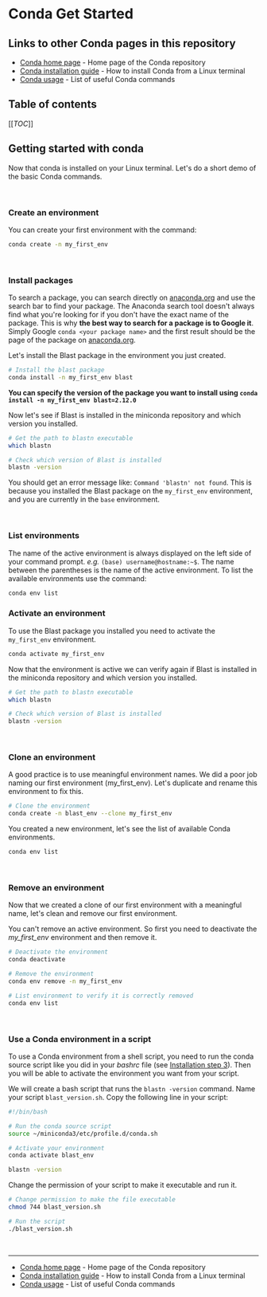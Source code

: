 # Conda Get Started

## Links to other Conda pages in this repository

- [Conda home page](/Conda) - Home page of the Conda repository
- [Conda installation guide](/Conda/conda_installation_guide.md) - How to install Conda from a Linux terminal
- [Conda usage](/Conda/conda_usage.md) - List of useful Conda commands

## Table of contents

[[_TOC_]]

## Getting started with conda

Now that conda is installed on your Linux terminal. Let's do a short demo of the basic Conda commands.

<br>

### Create an environment

You can create your first environment with the command:

```bash
conda create -n my_first_env
```

<br>

### Install packages

To search a package, you can search directly on [anaconda.org](https://anaconda.org/) and use the search bar to find 
your package. The Anaconda search tool doesn't always find what you're looking for if you don't have the exact name of 
the package. This is why **the best way to search for a package is to Google it**. 
Simply Google `conda <your package name>` and the first result should be the page of the package on [anaconda.org](https://anaconda.org/).

Let's install the Blast package in the environment you just created.

```bash
# Install the blast package
conda install -n my_first_env blast
```

**You can specify the version of the package you want to install using `conda install -n my_first_env blast=2.12.0`**

Now let's see if Blast is installed in the miniconda repository and which version you installed.

```bash
# Get the path to blastn executable
which blastn

# Check which version of Blast is installed
blastn -version
```

You should get an error message like: `Command 'blastn' not found`. This is because you installed the Blast package on 
the `my_first_env` environment, and you are currently in the `base` environment.

<br>

### List environments

The name of the active environment is always displayed on the left side of your command prompt. 
*e.g.* `(base) username@hostname:~$`. The name between the parentheses is the name of the active environment. To list 
the available environments use the command:

```bash
conda env list
```

### Activate an environment

To use the Blast package you installed you need to activate the `my_first_env` environment.

```bash
conda activate my_first_env
```

Now that the environment is active we can verify again if Blast is installed in the miniconda repository and which 
version you installed.

```bash
# Get the path to blastn executable
which blastn

# Check which version of Blast is installed
blastn -version
```

<br>

### Clone an environment

A good practice is to use meaningful environment names. We did a poor job naming our first environment (my_first_env). 
Let's duplicate and rename this environment to fix this.

```bash
# Clone the environment
conda create -n blast_env --clone my_first_env
```

You created a new environment, let's see the list of available Conda environments.

```bash
conda env list
```

<br>

### Remove an environment

Now that we created a clone of our first environment with a meaningful name, let's clean and remove our first environment.

You can't remove an active environment. So first you need to deactivate the *my_first_env* environment and then remove it.

```bash
# Deactivate the environment
conda deactivate

# Remove the environment
conda env remove -n my_first_env

# List environment to verify it is correctly removed
conda env list
```

<br>

### Use a Conda environment in a script

To use a Conda environment from a shell script, you need to run the conda source script like you did in your *bashrc* 
file (see [Installation step 3](conda_installation_guide.md#installation)). Then you will be able to activate the 
environment you want from your script.

We will create a bash script that runs the `blastn -version` command. Name your script `blast_version.sh`. 
Copy the following line in your script:

```bash
#!/bin/bash

# Run the conda source script
source ~/miniconda3/etc/profile.d/conda.sh

# Activate your environment
conda activate blast_env

blastn -version
```

Change the permission of your script to make it executable and run it.

```bash
# Change permission to make the file executable
chmod 744 blast_version.sh

# Run the script
./blast_version.sh
```

<br>

---

- [Conda home page](/Conda) - Home page of the Conda repository
- [Conda installation guide](/Conda/conda_installation_guide.md) - How to install Conda from a Linux terminal
- [Conda usage](/Conda/conda_usage.md) - List of useful Conda commands

